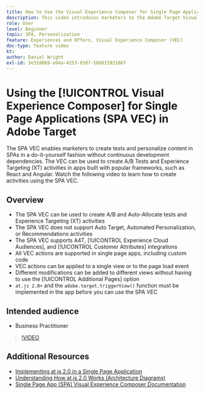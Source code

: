 ```yaml
---
title: How to Use the Visual Experience Composer for Single Page Applications (SPA VEC)
description: This video introduces marketers to the Adobe Target Visual Experience Composer for Single Page Applications (SPA VEC). Watch this video to learn how to create activities using the SPA VEC.
role: User
level: Beginner
topic: SPA, Personalization
feature: Experiences and Offers, Visual Experience Composer (VEC)
doc-type: feature video
kt:
author: Daniel Wright
exl-id: 3e32d869-a94a-4253-93d7-58b615921067
---
```

# Using the [!UICONTROL Visual Experience Composer] for Single Page Applications (SPA VEC) in Adobe Target

The SPA VEC enables marketers to create tests and personalize content in SPAs in a do-it-yourself fashion without continuous development dependencies. The VEC can be used to create A/B Tests and Experience Targeting (XT) activities in apps built with popular frameworks, such as React and Angular. Watch the following video to learn how to create activities using the SPA VEC.

## Overview

* The SPA VEC can be used to create A/B and Auto-Allocate tests and Experience Targeting (XT) activities
* The SPA VEC does not support Auto Target, Automated Personalization, or Recommendations activities
* The SPA VEC supports A4T, [!UICONTROL Experience Cloud Audiences], and [!UICONTROL Customer Attributes] integrations
* All VEC actions are supported in single page apps, including custom code
* VEC actions can be applied to a single view or to the page load event
* Different modifications can be added to different views without having to use the [!UICONTROL Additional Pages] option  
* `at.js 2.0+` and the `adobe.target.triggerView()` function must be implemented in the app before you can use the SPA VEC

## Intended audience

* Business Practitioner

>[!VIDEO](https://video.tv.adobe.com/v/26249?quality=12)


## Additional Resources

* [Implementing at.js 2.0 in a Single Page Application](../implementation/implement-atjs-20-in-a-single-page-application.md)
* [Understanding How at.js 2.0 Works (Architecture Diagrams)](../implementation/understanding-how-atjs-20-works.md)
* [Single Page App (SPA) Visual Experience Composer Documentation](https://experienceleague.adobe.com/docs/target/using/experiences/spa-visual-experience-composer.html?lang=en)
